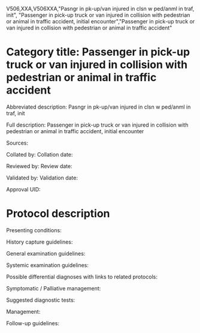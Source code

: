 V506,XXA,V506XXA,"Pasngr in pk-up/van injured in clsn w ped/anml in traf, init", "Passenger in pick-up truck or van injured in collision with pedestrian or animal in traffic accident, initial encounter","Passenger in pick-up truck or van injured in collision with pedestrian or animal in traffic accident"
# Category title: Passenger in pick-up truck or van injured in collision with pedestrian or animal in traffic accident

Abbreviated description: Pasngr in pk-up/van injured in clsn w ped/anml in traf, init

Full description: Passenger in pick-up truck or van injured in collision with pedestrian or animal in traffic accident, initial encounter

Sources:

Collated by:
Collation date:

Reviewed by:
Review date:

Validated by:
Validation date:

Approval UID:

# Protocol description

Presenting conditions:

History capture guidelines:

General examination guidelines:

Systemic examination guidelines:

Possible differential diagnoses with links to related protocols:

Symptomatic / Palliative management:

Suggested diagnostic tests:

Management:

Follow-up guidelines:
